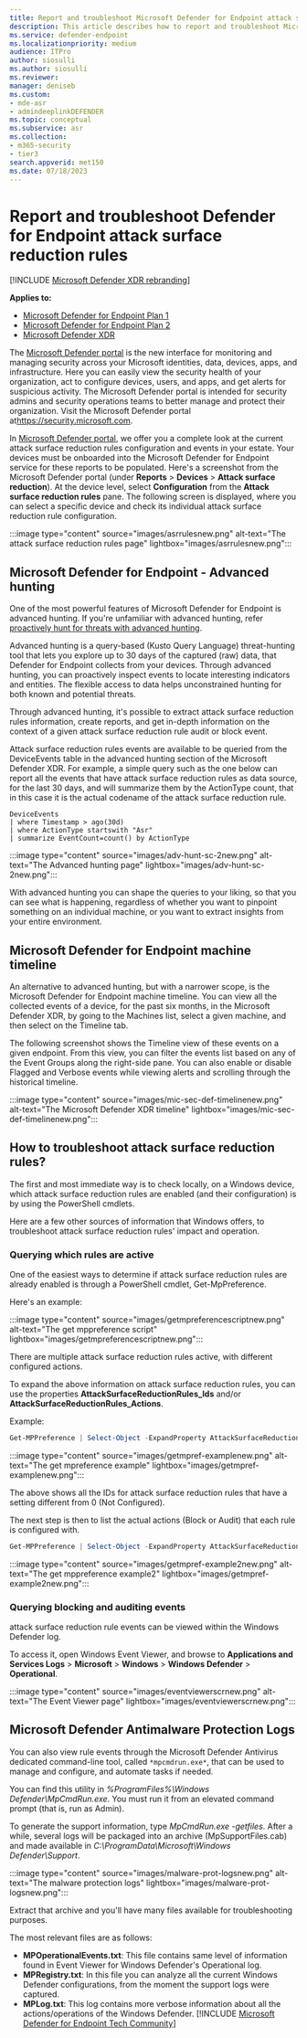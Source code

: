 ```yaml
---
title: Report and troubleshoot Microsoft Defender for Endpoint attack surface reduction rules
description: This article describes how to report and troubleshoot Microsoft Defender for Endpoint attack surface reduction ules
ms.service: defender-endpoint
ms.localizationpriority: medium
audience: ITPro
author: siosulli
ms.author: siosulli
ms.reviewer:
manager: deniseb
ms.custom: 
- mde-asr
- admindeeplinkDEFENDER
ms.topic: conceptual
ms.subservice: asr
ms.collection: 
- m365-security
- tier3
search.appverid: met150
ms.date: 07/18/2023
---
```


# Report and troubleshoot Defender for Endpoint attack surface reduction rules

[!INCLUDE [Microsoft Defender XDR rebranding](../../includes/microsoft-defender.md)]

**Applies to:**

- [Microsoft Defender for Endpoint Plan 1](https://go.microsoft.com/fwlink/p/?linkid=2154037)
- [Microsoft Defender for Endpoint Plan 2](https://go.microsoft.com/fwlink/?linkid=2154037)
- [Microsoft Defender XDR](https://go.microsoft.com/fwlink/?linkid=2118804)

The <a href="https://go.microsoft.com/fwlink/p/?linkid=2077139" target="_blank">Microsoft Defender portal</a> is the new interface for monitoring and managing security across your Microsoft identities, data, devices, apps, and infrastructure. Here you can easily view the security health of your organization, act to configure devices, users, and apps, and get alerts for suspicious activity. The Microsoft Defender portal is intended for security admins and security operations teams to better manage and protect their organization. Visit the Microsoft Defender portal at<a href="https://go.microsoft.com/fwlink/p/?linkid=2077139" target="_blank"><https://security.microsoft.com></a>.

In <a href="https://go.microsoft.com/fwlink/p/?linkid=2077139" target="_blank">Microsoft Defender portal</a>, we offer you a complete look at the current attack surface reduction rules configuration and events in your estate. Your devices must be onboarded into the Microsoft Defender for Endpoint service for these reports to be populated.
Here's a screenshot from the Microsoft Defender portal (under **Reports** \> **Devices** \> **Attack surface reduction**). At the device level, select **Configuration** from the **Attack surface reduction rules** pane. The following screen is displayed, where you can select a specific device and check its individual attack surface reduction rule configuration.

:::image type="content" source="images/asrrulesnew.png" alt-text="The attack surface reduction rules page" lightbox="images/asrrulesnew.png":::

## Microsoft Defender for Endpoint - Advanced hunting

One of the most powerful features of Microsoft Defender for Endpoint is advanced hunting. If you're unfamiliar with advanced hunting, refer [proactively hunt for threats with advanced hunting](advanced-hunting-overview.md).

Advanced hunting is a query-based (Kusto Query Language) threat-hunting tool that lets you explore up to 30 days of the captured (raw) data, that Defender for Endpoint collects from your devices. Through advanced hunting, you can proactively inspect events to locate interesting indicators and entities. The flexible access to data helps unconstrained hunting for both known and potential threats.

Through advanced hunting, it's possible to extract attack surface reduction rules information, create reports, and get in-depth information on the context of a given attack surface reduction rule audit or block event.

Attack surface reduction rules events are available to be queried from the DeviceEvents table in the advanced hunting section of the Microsoft Defender XDR. For example, a simple query such as the one below can report all the events that have attack surface reduction rules as data source, for the last 30 days, and will summarize them by the ActionType count, that in this case it is the actual codename of the attack surface reduction rule.

```kusto
DeviceEvents
| where Timestamp > ago(30d)
| where ActionType startswith "Asr"
| summarize EventCount=count() by ActionType
```

:::image type="content" source="images/adv-hunt-sc-2new.png" alt-text="The Advanced hunting page" lightbox="images/adv-hunt-sc-2new.png":::

With advanced hunting you can shape the queries to your liking, so that you can see what is happening, regardless of whether you want to pinpoint something on an individual machine, or you want to extract insights from your entire environment.

## Microsoft Defender for Endpoint machine timeline

An alternative to advanced hunting, but with a narrower scope, is the Microsoft Defender for Endpoint machine timeline. You can view all the collected events of a device, for the past six months, in the Microsoft Defender XDR, by going to the Machines list, select a given machine, and then select on the Timeline tab.

The following screenshot shows the Timeline view of these events on a given endpoint. From this view, you can filter the events list based on any of the Event Groups along the right-side pane. You can also enable or disable Flagged and Verbose events while viewing alerts and scrolling through the historical timeline.

:::image type="content" source="images/mic-sec-def-timelinenew.png" alt-text="The Microsoft Defender XDR timeline" lightbox="images/mic-sec-def-timelinenew.png":::

## How to troubleshoot attack surface reduction rules?

The first and most immediate way is to check locally, on a Windows device, which attack surface reduction rules are enabled (and their configuration) is by using the PowerShell cmdlets.

Here are a few other sources of information that Windows offers, to troubleshoot attack surface reduction rules' impact and operation.

### Querying which rules are active

One of the easiest ways to determine if attack surface reduction rules are already enabled is through a PowerShell cmdlet, Get-MpPreference.

Here's an example:

:::image type="content" source="images/getmpreferencescriptnew.png" alt-text="The get mppreference script" lightbox="images/getmpreferencescriptnew.png":::

There are multiple attack surface reduction rules active, with different configured actions.

To expand the above information on attack surface reduction rules, you can use the properties **AttackSurfaceReductionRules_Ids** and/or **AttackSurfaceReductionRules_Actions**.

Example:

```powershell
Get-MPPreference | Select-Object -ExpandProperty AttackSurfaceReductionRules_Ids
```

:::image type="content" source="images/getmpref-examplenew.png" alt-text="The get mpreference example" lightbox="images/getmpref-examplenew.png":::

The above shows all the IDs for attack surface reduction rules that have a setting different from 0 (Not Configured).

The next step is then to list the actual actions (Block or Audit) that each rule is configured with.

```powershell
Get-MPPreference | Select-Object -ExpandProperty AttackSurfaceReductionRules_Actions
```

:::image type="content" source="images/getmpref-example2new.png" alt-text="The get mppreference example2" lightbox="images/getmpref-example2new.png":::

### Querying blocking and auditing events

attack surface reduction rule events can be viewed within the Windows Defender log.

To access it, open Windows Event Viewer, and browse to **Applications and Services Logs** \> **Microsoft** \> **Windows** \> **Windows Defender** \> **Operational**.

:::image type="content" source="images/eventviewerscrnew.png" alt-text="The Event Viewer page" lightbox="images/eventviewerscrnew.png":::

## Microsoft Defender Antimalware Protection Logs

You can also view rule events through the Microsoft Defender Antivirus dedicated command-line tool, called `*mpcmdrun.exe*`, that can be used to manage and configure, and automate tasks if needed.

You can find this utility in *%ProgramFiles%\Windows Defender\MpCmdRun.exe*. You must run it from an elevated command prompt (that is, run as Admin).

To generate the support information, type *MpCmdRun.exe -getfiles*. After a while, several logs will be packaged into an archive (MpSupportFiles.cab) and made available in *C:\ProgramData\Microsoft\Windows Defender\Support*.

:::image type="content" source="images/malware-prot-logsnew.png" alt-text="The malware protection logs" lightbox="images/malware-prot-logsnew.png":::

Extract that archive and you'll have many files available for troubleshooting purposes.

The most relevant files are as follows:

- **MPOperationalEvents.txt**: This file contains same level of information found in Event Viewer for Windows Defender's Operational log.
- **MPRegistry.txt**: In this file you can analyze all the current Windows Defender configurations, from the moment the support logs were captured.
- **MPLog.txt**: This log contains more verbose information about all the actions/operations of the Windows Defender.
[!INCLUDE [Microsoft Defender for Endpoint Tech Community](../../includes/defender-mde-techcommunity.md)]
